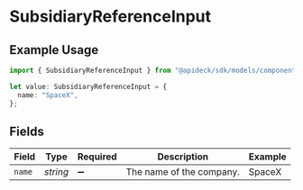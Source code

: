 # SubsidiaryReferenceInput

## Example Usage

```typescript
import { SubsidiaryReferenceInput } from "@apideck/sdk/models/components";

let value: SubsidiaryReferenceInput = {
  name: "SpaceX",
};
```

## Fields

| Field                    | Type                     | Required                 | Description              | Example                  |
| ------------------------ | ------------------------ | ------------------------ | ------------------------ | ------------------------ |
| `name`                   | *string*                 | :heavy_minus_sign:       | The name of the company. | SpaceX                   |
